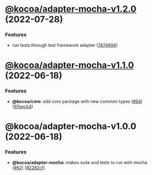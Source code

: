 # [@kocoa/adapter-mocha-v1.2.0](https://github.com/Julien-Pires/Kocoa/compare/kocoa/adapter-mocha@1.1.0...kocoa/adapter-mocha@1.2.0) (2022-07-28)


### Features

* run tests through test framework adapter ([7474694](https://github.com/Julien-Pires/Kocoa/commit/7474694059b1d78d4f40615d9b48f4870a9c294a))

# [@kocoa/adapter-mocha-v1.1.0](https://github.com/Julien-Pires/Kocoa/compare/kocoa/adapter-mocha@1.0.0...kocoa/adapter-mocha@1.1.0) (2022-06-18)


### Features

* **@kocoa/core:** add core package with new common types ([#64](https://github.com/Julien-Pires/Kocoa/issues/64)) ([97eecb4](https://github.com/Julien-Pires/Kocoa/commit/97eecb4525306e81169fa653bac9f27b024ed48f))

# @kocoa/adapter-mocha-v1.0.0 (2022-06-18)


### Features

* **@kocoa/adapter-mocha:** makes suite and tests to run with mocha ([#62](https://github.com/Julien-Pires/Kocoa/issues/62)) ([92282cf](https://github.com/Julien-Pires/Kocoa/commit/92282cf47ba62327a0edaf36bb48121b49d6307c))
